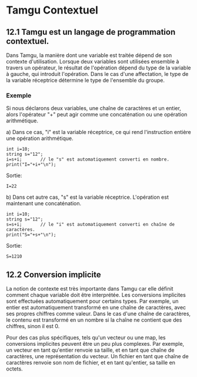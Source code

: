 # Tamgu Contextuel

## 12.1 Tamgu est un langage de programmation contextuel.

Dans Tamgu, la manière dont une variable est traitée dépend de son contexte d'utilisation. Lorsque deux variables sont utilisées ensemble à travers un opérateur, le résultat de l'opération dépend du type de la variable à gauche, qui introduit l'opération. Dans le cas d'une affectation, le type de la variable réceptrice détermine le type de l'ensemble du groupe.

### Exemple

Si nous déclarons deux variables, une chaîne de caractères et un entier, alors l'opérateur "+" peut agir comme une concaténation ou une opération arithmétique.

a) Dans ce cas, "i" est la variable réceptrice, ce qui rend l'instruction entière une opération arithmétique.

```
int i=10;
string s="12";
i=s+i;       // le "s" est automatiquement converti en nombre.
print("I="+i+"\n");
```

Sortie:
```
I=22
```

b) Dans cet autre cas, "s" est la variable réceptrice. L'opération est maintenant une concaténation.

```
int i=10;
string s="12";
s=s+i;       // le "i" est automatiquement converti en chaîne de caractères.
print("S="+s+"\n");
```

Sortie:
```
S=1210
```

## 12.2 Conversion implicite

La notion de contexte est très importante dans Tamgu car elle définit comment chaque variable doit être interprétée. Les conversions implicites sont effectuées automatiquement pour certains types. Par exemple, un entier est automatiquement transformé en une chaîne de caractères, avec ses propres chiffres comme valeur. Dans le cas d'une chaîne de caractères, le contenu est transformé en un nombre si la chaîne ne contient que des chiffres, sinon il est 0.

Pour des cas plus spécifiques, tels qu'un vecteur ou une map, les conversions implicites peuvent être un peu plus complexes. Par exemple, un vecteur en tant qu'entier renvoie sa taille, et en tant que chaîne de caractères, une représentation du vecteur. Un fichier en tant que chaîne de caractères renvoie son nom de fichier, et en tant qu'entier, sa taille en octets.